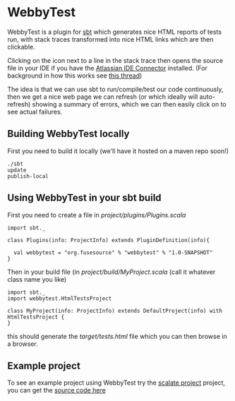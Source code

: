 WebbyTest
=========

WebbyTest is a plugin for [sbt]() which generates nice HTML reports of tests run, with stack traces transformed
into nice HTML links which are then clickable.

Clicking on the icon next to a line in the stack trace then opens the
source file in your IDE if you have the [Atlassian IDE Connector](http://www.atlassian.com/software/ideconnector/) installed. (For background in how this works see [this thread](http://www.jetbrains.net/devnet/message/5254292#5254292))

The idea is that we can use sbt to run/compile/test our code continuously, then we get a nice web page we can refresh (or which ideally will auto-refresh) showing a summary of errors, which we can then easily click on to see actual failures.

Building WebbyTest locally
--------------------------

First you need to build it locally (we'll have it hosted on a maven repo soon!)

    ./sbt
    update
    publish-local


Using WebbyTest in your sbt build
---------------------------------

First you need to create a file in *project/plugins/Plugins.scala*


    import sbt._

    class Plugins(info: ProjectInfo) extends PluginDefinition(info){

      val webbytest = "org.fusesource" % "webbytest" % "1.0-SNAPSHOT"
    }

Then in your build file (in *project/build/MyProject.scala* (call it whatever class name you like)


    import sbt._
    import webbytest.HtmlTestsProject

    class MyProject(info: ProjectInfo) extends DefaultProject(info) with HtmlTestsProject {
    }

    
this should generate the *target/tests.html* file which you can then browse in a browser.


Example project
---------------

To see an example project using WebbyTest try the [scalate project](http://scalate.fusesource.org/) project, you can get the [source code here](http://scalate.fusesource.org/source.html)
